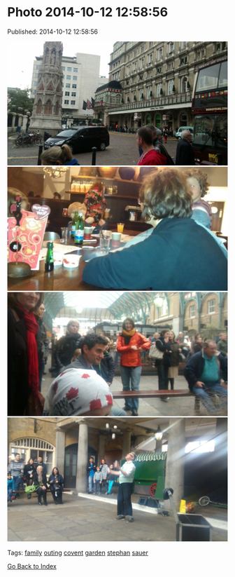 
# Photo 2014-10-12 12:58:56

Published: 2014-10-12 12:58:56

![](99810542427-0.jpg)
![](99810542427-1.jpg)
![](99810542427-2.jpg)
![](99810542427-3.jpg)

Tags: [family](tag-family.md) [outing](tag-outing.md) [covent](tag-covent.md) [garden](tag-garden.md) [stephan](tag-stephan.md) [sauer](tag-sauer.md)

[Go Back to Index](index.md)
